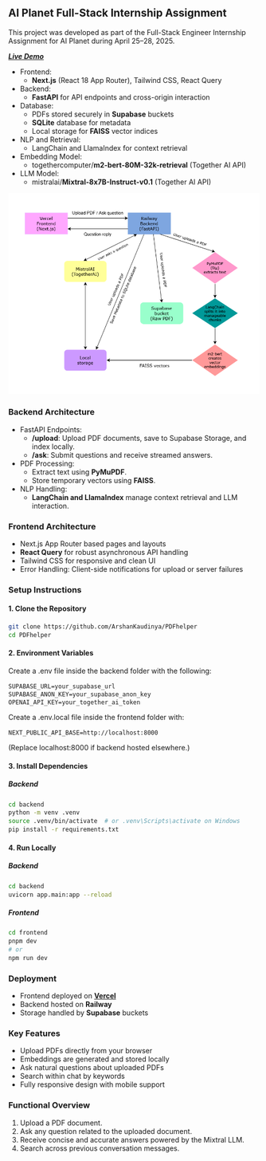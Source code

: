 ## AI Planet Full-Stack Internship Assignment

This project was developed as part of the Full-Stack Engineer Internship Assignment for AI Planet during April 25–28, 2025.

***[Live Demo](https://pd-fhelper.vercel.app/)***


- Frontend:
  - **Next.js** (React 18 App Router), Tailwind CSS, React Query
- Backend:
  - **FastAPI** for API endpoints and cross-origin interaction
- Database:
  - PDFs stored securely in **Supabase** buckets
  - **SQLite** database for metadata
  - Local storage for **FAISS** vector indices
- NLP and Retrieval:
  - LangChain and LlamaIndex for context retrieval
- Embedding Model:
  - togethercomputer/**m2-bert-80M-32k-retrieval** (Together AI API)
- LLM Model:
  - mistralai/**Mixtral-8x7B-Instruct-v0.1** (Together AI API)

<img src="./assets/PDFhelperflow.png" alt="Architecture Diagram" width="550"/>


### Backend Architecture
- FastAPI Endpoints:
    - **/upload**: Upload PDF documents, save to Supabase Storage, and index locally.
    - **/ask**: Submit questions and receive streamed answers.
- PDF Processing:
    - Extract text using **PyMuPDF**.
    - Store temporary vectors using **FAISS**.
- NLP Handling:
    - **LangChain and LlamaIndex** manage context retrieval and LLM interaction.


### Frontend Architecture
- Next.js App Router based pages and layouts
- **React Query** for robust asynchronous API handling
- Tailwind CSS for responsive and clean UI
- Error Handling: Client-side notifications for upload or server failures

### Setup Instructions

#### 1. Clone the Repository

```bash
git clone https://github.com/ArshanKaudinya/PDFhelper
cd PDFhelper
```
#### 2. Environment Variables

Create a .env file inside the backend folder with the following:

```plaintext
SUPABASE_URL=your_supabase_url
SUPABASE_ANON_KEY=your_supabase_anon_key
OPENAI_API_KEY=your_together_ai_token
```
Create a .env.local file inside the frontend folder with:
```plaintext
NEXT_PUBLIC_API_BASE=http://localhost:8000
```
(Replace localhost:8000 if backend hosted elsewhere.)

#### 3. Install Dependencies
##### Backend
```bash
cd backend
python -m venv .venv
source .venv/bin/activate  # or .venv\Scripts\activate on Windows
pip install -r requirements.txt
```
#### 4. Run Locally
##### Backend
```bash
cd backend
uvicorn app.main:app --reload
```
##### Frontend
```bash
cd frontend
pnpm dev
# or
npm run dev
```
### Deployment
- Frontend deployed on **[Vercel](https://pd-fhelper.vercel.app/)**
- Backend hosted on **Railway**
- Storage handled by **Supabase** buckets


### Key Features
- Upload PDFs directly from your browser
- Embeddings are generated and stored locally
- Ask natural questions about uploaded PDFs
- Search within chat by keywords
- Fully responsive design with mobile support


### Functional Overview
1. Upload a PDF document.
2. Ask any question related to the uploaded document.
3. Receive concise and accurate answers powered by the Mixtral LLM.
4. Search across previous conversation messages.